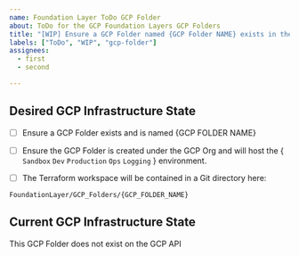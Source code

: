 ```yaml
---
name: Foundation Layer ToDo GCP Folder
about: ToDo for the GCP Foundation Layers GCP Folders
title: "[WIP] Ensure a GCP Folder named {GCP Folder NAME} exists in the {ENV} environment"
labels: ["ToDo", "WIP", "gcp-folder"]
assignees:
  - first
  - second

---
```


## Desired GCP Infrastructure State

- [ ] Ensure a GCP Folder exists and is named {GCP FOLDER NAME}

- [ ] Ensure the GCP Folder is created under the GCP Org and will host the { `Sandbox` `Dev` `Production` `Ops` `Logging` } environment.

- [ ] The Terraform workspace will be contained in a Git directory here:

`FoundationLayer/GCP_Folders/{GCP_FOLDER_NAME}`

## Current GCP Infrastructure State

This GCP Folder does not exist on the GCP API
